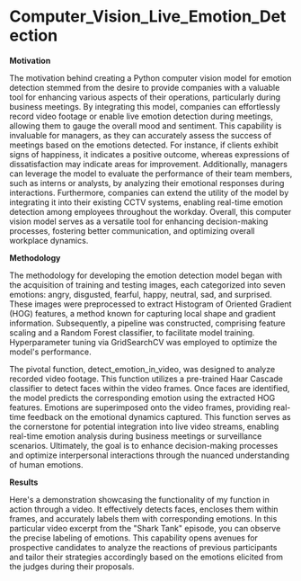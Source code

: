 # Computer_Vision_Live_Emotion_Detection
**Motivation**

The motivation behind creating a Python computer vision model for emotion detection stemmed from the desire to provide companies with a valuable tool for enhancing various aspects of their operations, particularly during business meetings. By integrating this model, companies can effortlessly record video footage or enable live emotion detection during meetings, allowing them to gauge the overall mood and sentiment. This capability is invaluable for managers, as they can accurately assess the success of meetings based on the emotions detected. For instance, if clients exhibit signs of happiness, it indicates a positive outcome, whereas expressions of dissatisfaction may indicate areas for improvement. Additionally, managers can leverage the model to evaluate the performance of their team members, such as interns or analysts, by analyzing their emotional responses during interactions. Furthermore, companies can extend the utility of the model by integrating it into their existing CCTV systems, enabling real-time emotion detection among employees throughout the workday. Overall, this computer vision model serves as a versatile tool for enhancing decision-making processes, fostering better communication, and optimizing overall workplace dynamics.

**Methodology**

The methodology for developing the emotion detection model began with the acquisition of training and testing images, each categorized into seven emotions: angry, disgusted, fearful, happy, neutral, sad, and surprised. These images were preprocessed to extract Histogram of Oriented Gradient (HOG) features, a method known for capturing local shape and gradient information. Subsequently, a pipeline was constructed, comprising feature scaling and a Random Forest classifier, to facilitate model training. Hyperparameter tuning via GridSearchCV was employed to optimize the model's performance.

The pivotal function, detect_emotion_in_video, was designed to analyze recorded video footage. This function utilizes a pre-trained Haar Cascade classifier to detect faces within the video frames. Once faces are identified, the model predicts the corresponding emotion using the extracted HOG features. Emotions are superimposed onto the video frames, providing real-time feedback on the emotional dynamics captured. This function serves as the cornerstone for potential integration into live video streams, enabling real-time emotion analysis during business meetings or surveillance scenarios. Ultimately, the goal is to enhance decision-making processes and optimize interpersonal interactions through the nuanced understanding of human emotions.

**Results**

Here's a demonstration showcasing the functionality of my function in action through a video. It effectively detects faces, encloses them within frames, and accurately labels them with corresponding emotions. In this particular video excerpt from the "Shark Tank" episode, you can observe the precise labeling of emotions. This capability opens avenues for prospective candidates to analyze the reactions of previous participants and tailor their strategies accordingly based on the emotions elicited from the judges during their proposals.
